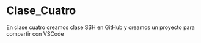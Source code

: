 # Clase_Cuatro
En clase cuatro creamos clase SSH en GitHub y creamos un proyecto para compartir con VSCode
